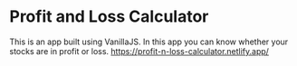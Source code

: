 # Profit and Loss Calculator
This is an app built using VanillaJS. In this app you can know whether your stocks are in profit or loss.
https://profit-n-loss-calculator.netlify.app/
